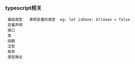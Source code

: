 ### typescript相关
     
     基础类型   表明变量的类型  eg: let isDone: blloean = false
     变量声明
     接口
     类
     函数
     泛型
     枚举
     类型推论
            





      


        


         


          

          



     





   

    


